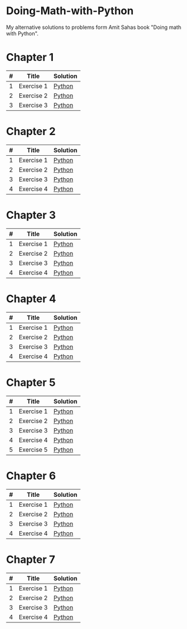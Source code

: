 # Doing-Math-with-Python
My alternative solutions to problems form Amit Sahas book "Doing math with Python".

<h1>Chapter 1</h1>

<table>
<thead>
<tr>
<th>#</th>
<th>Title</th>
<th>Solution</th>
</tr>
</thead>
<tbody>
<tr>
<td>1</td>
<td>Exercise 1</td>
<td><a href="https://github.com/djeada/Doing-Math-with-Python/blob/master/src/Chapter1/Exercise1.py">Python</a></td>
</tr>
<tr>
<td>2</td>
<td>Exercise 2</td>
<td><a href="https://github.com/djeada/Doing-Math-with-Python/blob/master/src/Chapter1/Exercise2.py">Python</a></td>
</tr>
<tr>
<td>3</td>
<td>Exercise 3</td>
<td><a href="https://github.com/djeada/Doing-Math-with-Python/blob/master/src/Chapter1/Exercise3.py">Python</a></td>
</tr>
</tbody>
</table>

<h1>Chapter 2</h1>

<table>
<thead>
<tr>
<th>#</th>
<th>Title</th>
<th>Solution</th>
</tr>
</thead>
<tbody>
<tr>
<td>1</td>
<td>Exercise 1</td>
<td><a href="https://github.com/djeada/Doing-Math-with-Python/blob/master/src/Chapter2/Exercise1.py">Python</a></td>
</tr>
<tr>
<td>2</td>
<td>Exercise 2</td>
<td><a href="https://github.com/djeada/Doing-Math-with-Python/blob/master/src/Chapter2/Exercise2.py">Python</a></td>
</tr>
<tr>
<td>3</td>
<td>Exercise 3</td>
<td><a href="https://github.com/djeada/Doing-Math-with-Python/blob/master/src/Chapter2/Exercise3.pyy">Python</a></td>
</tr>
<tr>
<td>4</td>
<td>Exercise 4</td>
<td><a href="https://github.com/djeada/Doing-Math-with-Python/blob/master/src/Chapter2/Exercise4.py">Python</a></td>
</tr>
</tbody>
</table>

<h1>Chapter 3</h1>

<table>
<thead>
<tr>
<th>#</th>
<th>Title</th>
<th>Solution</th>
</tr>
</thead>
<tbody>
<tr>
<td>1</td>
<td>Exercise 1</td>
<td><a href="https://github.com/djeada/Doing-Math-with-Python/blob/master/src/Chapter3/Exercise1.py">Python</a></td>
</tr>
<tr>
<td>2</td>
<td>Exercise 2</td>
<td><a href="https://github.com/djeada/Doing-Math-with-Python/blob/master/src/Chapter3/Exercise2.py">Python</a></td>
</tr>
<tr>
<td>3</td>
<td>Exercise 3</td>
<td><a href="https://github.com/djeada/Doing-Math-with-Python/blob/master/src/Chapter3/Exercise3.py">Python</a></td>
</tr>
 <tr>
<td>4</td>
<td>Exercise 4</td>
<td><a href="https://github.com/djeada/Doing-Math-with-Python/blob/master/src/Chapter3/Exercise4.py">Python</a></td>
</tr>
</tbody>
</table>

<h1>Chapter 4</h1>

<table>
<thead>
<tr>
<th>#</th>
<th>Title</th>
<th>Solution</th>
</tr>
</thead>
<tbody>
<tr>
<td>1</td>
<td>Exercise 1</td>
<td><a href="https://github.com/djeada/Doing-Math-with-Python/blob/master/src/Chapter4/Exercise1.py">Python</a></td>
</tr>
<tr>
<td>2</td>
<td>Exercise 2</td>
<td><a href="https://github.com/djeada/Doing-Math-with-Python/blob/master/src/Chapter4/Exercise2.py">Python</a></td>
</tr>
<tr>
<td>3</td>
<td>Exercise 3</td>
<td><a href="https://github.com/djeada/Doing-Math-with-Python/blob/master/src/Chapter4/Exercise3.py">Python</a></td>
</tr>
<tr>
<td>4</td>
<td>Exercise 4</td>
<td><a href="https://github.com/djeada/Doing-Math-with-Python/blob/master/src/Chapter4/Exercise4.py">Python</a></td>
</tr>
</tbody>
</table>


<h1>Chapter 5</h1>

<table>
<thead>
<tr>
<th>#</th>
<th>Title</th>
<th>Solution</th>
</tr>
</thead>
<tbody>
<tr>
<td>1</td>
<td>Exercise 1</td>
<td><a href="https://github.com/djeada/Doing-Math-with-Python/blob/master/src/Chapter5/Exercise1.pyy">Python</a></td>
</tr>
<tr>
<td>2</td>
<td>Exercise 2</td>
<td><a href="https://github.com/djeada/Doing-Math-with-Python/blob/master/src/Chapter5/Exercise2.py">Python</a></td>
</tr>
<tr>
<td>3</td>
<td>Exercise 3</td>
<td><a href="https://github.com/djeada/Doing-Math-with-Python/blob/master/src/Chapter5/Exercise3.py">Python</a></td>
</tr>
<tr>
<td>4</td>
<td>Exercise 4</td>
<td><a href="https://github.com/djeada/Doing-Math-with-Python/blob/master/src/Chapter5/Exercise4.py">Python</a></td>
</tr>
<tr>
<td>5</td>
<td>Exercise 5</td>
<td><a href="https://github.com/djeada/Doing-Math-with-Python/blob/master/src/Chapter5/Exercise5.py">Python</a></td>
</tr>
</tbody>
</table>

<h1>Chapter 6</h1>

<table>
<thead>
<tr>
<th>#</th>
<th>Title</th>
<th>Solution</th>
</tr>
</thead>
<tbody>
<tr>
<td>1</td>
<td>Exercise 1</td>
<td><a href="https://github.com/djeada/Doing-Math-with-Python/blob/master/src/Chapter6/Exercise1.py">Python</a></td>
</tr>
<tr>
<td>2</td>
<td>Exercise 2</td>
<td><a href="https://github.com/djeada/Doing-Math-with-Python/blob/master/src/Chapter6/Exercise2.py">Python</a></td>
</tr>
<tr>
<td>3</td>
<td>Exercise 3</td>
<td><a href="https://github.com/djeada/Doing-Math-with-Python/blob/master/src/Chapter6/Exercise3.py">Python</a></td>
</tr>
<tr>
<td>4</td>
<td>Exercise 4</td>
<td><a href="https://github.com/djeada/Doing-Math-with-Python/blob/master/src/Chapter6/Exercise4.py">Python</a></td>
</tr>
</tbody>
</table>

<h1>Chapter 7</h1>

<table>
<thead>
<tr>
<th>#</th>
<th>Title</th>
<th>Solution</th>
</tr>
</thead>
<tbody>
<tr>
<td>1</td>
<td>Exercise 1</td>
<td><a href="https://github.com/djeada/Doing-Math-with-Python/blob/master/src/Chapter7/Exercise1.pyy">Python</a></td>
</tr>
<tr>
<td>2</td>
<td>Exercise 2</td>
<td><a href="https://github.com/djeada/Doing-Math-with-Python/blob/master/src/Chapter7/Exercise2.py">Python</a></td>
</tr>
<tr>
<td>3</td>
<td>Exercise 3</td>
<td><a href="https://github.com/djeada/Doing-Math-with-Python/blob/master/src/Chapter7/Exercise3.py">Python</a></td>
</tr>
  <tr>
<td>4</td>
<td>Exercise 4</td>
<td><a href="https://github.com/djeada/Doing-Math-with-Python/blob/master/src/Chapter7/Exercise4.py">Python</a></td>
</tr>
</tbody>
</table>
